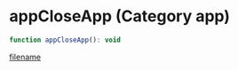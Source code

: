 # appCloseApp (Category app)

```js
function appCloseApp(): void
```

[filename](appCloseApp_m.md ':include')